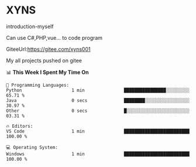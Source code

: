 # XYNS
introduction-myself

Can use C#,PHP,vue... to code program

GiteeUrl:https://gitee.com/xyns001

My all projects pushed on gitee

<!--START_SECTION:waka-->
📊 **This Week I Spent My Time On** 

```text
💬 Programming Languages: 
Python                   1 min               ████████████████░░░░░░░░░   65.71 % 
Java                     0 secs              ████████░░░░░░░░░░░░░░░░░   30.97 % 
Other                    0 secs              █░░░░░░░░░░░░░░░░░░░░░░░░   03.31 % 

🔥 Editors: 
VS Code                  1 min               █████████████████████████   100.00 % 

💻 Operating System: 
Windows                  1 min               █████████████████████████   100.00 % 
```


<!--END_SECTION:waka-->
